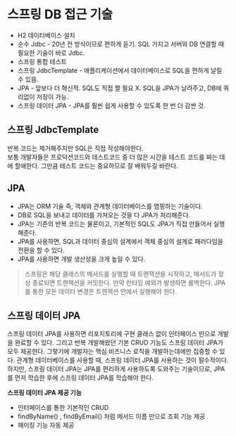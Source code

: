 # 스프링 DB 접근 기술
- H2 데이터베이스 설치
- 순수 Jdbc - 20년 전 방식이므로 편하게 듣기. SQL 가지고 서버와 DB 연결할 때 필요한 기술이 바로 Jdbc.
- 스프링 통합 테스트
- 스프링 JdbcTemplate - 애플리케이션에서 데이터베이스로 SQL을 편하게 날릴 수 있음.
- JPA - 앞보다 더 혁신적. SQL도 직접 짤 필요 X. SQL을 JPA가 날려주고, DB에 쿼리없이 저장이 가능.
- 스프링 데이터 JPA - JPA를 훨씬 쉽게 사용할 수 있도록 한 번 더 감싼 것.

## 스프링 JdbcTemplate
반복 코드는 제거해주지만 SQL은 직접 작성해야한다.  
보통 개발자들은 프로덕션코드와 테스트코드 중 더 많은 시간을 테스트 코드를 짜는 데에 할애한다. 그만큼 테스트 코드는 중요하므로 잘 배워두길 바란다.

## JPA  
- JPA는 ORM 기술 즉, 객체와 관계형 데이터베이스를 맵핑하는 기술이다.
- DB로 SQL을 보내고 데이터를 가져오는 것을 다 JPA가 처리해준다.
- JPA는 기존의 반복 코드는 물론이고, 기본적인 SQL도 JPA가 직접 만들어서 실행해준다.
- JPA를 사용하면, SQL과 데이터 중심의 설계에서 객체 중심의 설계로 패러다임을 전환을 할 수 있다. 
- JPA를 사용하면 개발 생산성을 크게 높일 수 있다.  
> 스프링은 해당 클래스의 메서드를 실행할 때 트랜잭션을 시작하고, 메서드가 정상 종료되면 트랜잭션을 커밋한다. 만약 런타임 예외가 발생하면 롤백한다. JPA를 통한 모든 데이터 변경은 트랜잭션 안에서 실행해야 한다.


## 스프링 데이터 JPA
스프링 데이터 JPA를 사용하면 리포지토리에 구현 클래스 없이 인터페이스 만으로 개발을 완료할 수 있다. 그리고 반복 개발해왔던 기본 CRUD 기능도 스프링 데이터 JPA가 모두 제공한다. 그렇기에 개발자는 핵심 비즈니스 로직을 개발하는데에만 집중할 수 있다. 관계형 데이터베이스를 사용할 때, 스프링 데이터 JPA를 사용하는 것이 필수적이다.  
하지만, 스프링 데이터 JPA는 JPA를 편리하게 사용하도록 도와주는 기술이므로, JPA를 먼저 학습한 후에 스프링 데이터 JPA를 학습해야 한다.  


**스프링 데이터 JPA 제공 기능**
- 인터페이스를 통한 기본적인 CRUD
- findByName() , findByEmail() 처럼 메서드 이름 만으로 조회 기능 제공
- 페이징 기능 자동 제공
